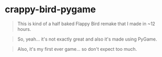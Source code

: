 # crappy-bird-pygame

> This is kind of a half baked Flappy Bird remake that I made in ~12 hours.

> So, yeah... it's not exactly great and also it's made using PyGame.

> Also, it's my first ever game... so don't expect too much.
